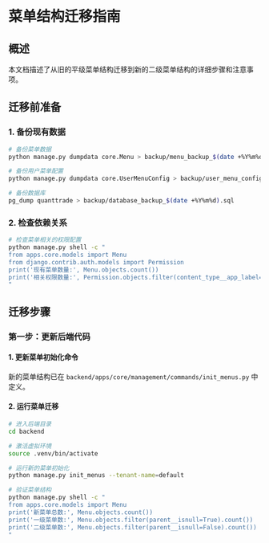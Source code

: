 # 菜单结构迁移指南

## 概述

本文档描述了从旧的平级菜单结构迁移到新的二级菜单结构的详细步骤和注意事项。

## 迁移前准备

### 1. 备份现有数据
```bash
# 备份菜单数据
python manage.py dumpdata core.Menu > backup/menu_backup_$(date +%Y%m%d).json

# 备份用户菜单配置
python manage.py dumpdata core.UserMenuConfig > backup/user_menu_config_backup_$(date +%Y%m%d).json

# 备份数据库
pg_dump quanttrade > backup/database_backup_$(date +%Y%m%d).sql
```

### 2. 检查依赖关系
```bash
# 检查菜单相关的权限配置
python manage.py shell -c "
from apps.core.models import Menu
from django.contrib.auth.models import Permission
print('现有菜单数量:', Menu.objects.count())
print('相关权限数量:', Permission.objects.filter(content_type__app_label='core').count())
"
```

## 迁移步骤

### 第一步：更新后端代码

#### 1. 更新菜单初始化命令
新的菜单结构已在 `backend/apps/core/management/commands/init_menus.py` 中定义。

#### 2. 运行菜单迁移
```bash
# 进入后端目录
cd backend

# 激活虚拟环境
source .venv/bin/activate

# 运行新的菜单初始化
python manage.py init_menus --tenant-name=default

# 验证菜单结构
python manage.py shell -c "
from apps.core.models import Menu
print('新菜单总数:', Menu.objects.count())
print('一级菜单数:', Menu.objects.filter(parent__isnull=True).count())
print('二级菜单数:', Menu.objects.filter(parent__isnull=False).count())
"
```
